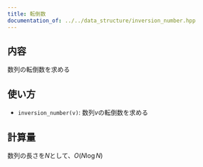 ```yaml
---
title: 転倒数
documentation_of: ../../data_structure/inversion_number.hpp
---
```


## 内容
数列の転倒数を求める

## 使い方
- `inversion_number(v)`: 数列$v$の転倒数を求める

## 計算量
数列の長さを$N$として、$O(N\log{N})$